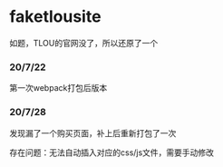 # faketlousite

如题，TLOU的官网没了，所以还原了一个

### 20/7/22
第一次webpack打包后版本

### 20/7/28
发现漏了一个购买页面，补上后重新打包了一次

存在问题：无法自动插入对应的css/js文件，需要手动修改
